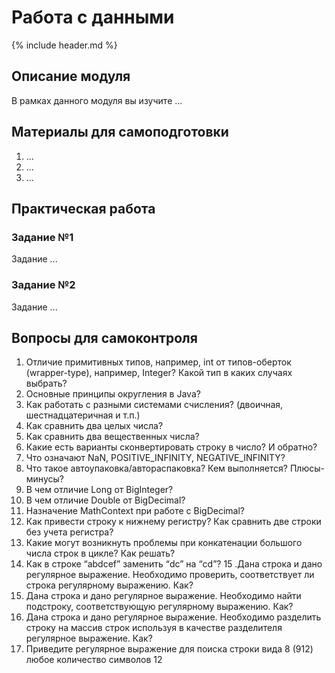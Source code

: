 Работа с данными
====================

{% include header.md %}

Описание модуля
---------------------
В рамках данного модуля вы изучите ...

Материалы для самоподготовки
---------------------
1. ...
2. ...
3. ...


Практическая работа
---------------------

### Задание №1
Задание ...



### Задание №2
Задание ...



Вопросы для самоконтроля
---------------------
1. Отличие примитивных типов, например, int от типов-оберток (wrapper-type), например, Integer? Какой тип в каких случаях выбрать?
2. Основные принципы округления в Java?
3. Как работать с разными системами счисления? (двоичная, шестнадцатеричная и т.п.)
4. Как сравнить два целых числа?
5. Как сравнить два вещественных числа?
6. Какие есть варианты сконвертировать строку в число? И обратно?
7. Что означают NaN, POSITIVE_INFINITY, NEGATIVE_INFINITY?
8. Что такое автоупаковка/автораспаковка? Кем выполняется? Плюсы-минусы?
9. В чем отличие Long от BigInteger?
10. В чем отличие Double от BigDecimal?
11. Назначение MathContext при работе с BigDecimal?
12. Как привести строку к нижнему регистру? Как сравнить две строки без учета регистра?
13. Какие могут возникнуть проблемы при конкатенации большого числа строк в цикле? Как решать?
14. Как в строке “abdсef” заменить “dс” на “cd”?
15 .Дана строка и дано регулярное выражение. Необходимо проверить, соответствует ли строка регулярному выражению. Как?
16. Дана строка и дано регулярное выражение. Необходимо найти подстроку, соответствующую регулярному выражению. Как?
17. Дана строка и дано регулярное выражение. Необходимо разделить строку на массив строк используя в качестве разделителя регулярное выражение. Как?
18. Приведите регулярное выражение для поиска строки вида 8 (912) любое количество символов 12